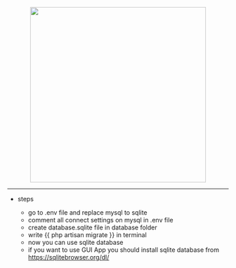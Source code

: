 <p align="center"><a href="https://laravel.com" target="_blank"><img src="https://raw.githubusercontent.com/laravel/art/master/logo-lockup/5%20SVG/2%20CMYK/1%20Full%20Color/laravel-logolockup-cmyk-red.svg" width="400"></a></p>


----

* steps

    * go to .env file and replace mysql to sqlite
    * comment all connect settings on mysql in .env file 
    * create database.sqlite file in database folder
    * write {{ php artisan migrate }} in terminal
    * now you can use sqlite database
    * if you want to use GUI App you should install sqlite database from https://sqlitebrowser.org/dl/
 


